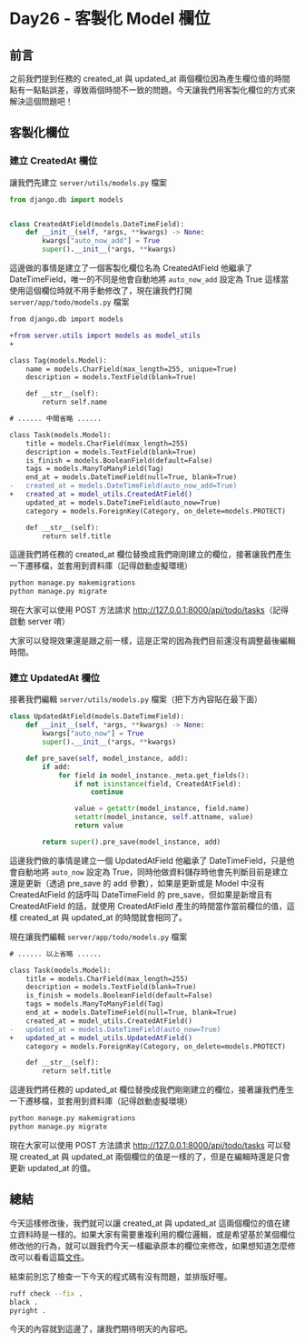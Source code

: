 # Day26 - 客製化 Model 欄位

## 前言

之前我們提到任務的 created_at 與 updated_at 兩個欄位因為產生欄位值的時間點有一點點誤差，導致兩個時間不一致的問題。今天讓我們用客製化欄位的方式來解決這個問題吧！

## 客製化欄位

### 建立 CreatedAt 欄位

讓我們先建立 `server/utils/models.py` 檔案

```python
from django.db import models


class CreatedAtField(models.DateTimeField):
    def __init__(self, *args, **kwargs) -> None:
        kwargs["auto_now_add"] = True
        super().__init__(*args, **kwargs)
```

這邊做的事情是建立了一個客製化欄位名為 CreatedAtField 他繼承了 DateTimeField，唯一的不同是他會自動地將 `auto_now_add` 設定為 True 這樣當使用這個欄位時就不用手動修改了，現在讓我們打開 `server/app/todo/models.py` 檔案

```diff
from django.db import models

+from server.utils import models as model_utils
+

class Tag(models.Model):
    name = models.CharField(max_length=255, unique=True)
    description = models.TextField(blank=True)

    def __str__(self):
        return self.name

# ...... 中間省略 ......

class Task(models.Model):
    title = models.CharField(max_length=255)
    description = models.TextField(blank=True)
    is_finish = models.BooleanField(default=False)
    tags = models.ManyToManyField(Tag)
    end_at = models.DateTimeField(null=True, blank=True)
-   created_at = models.DateTimeField(auto_now_add=True)
+   created_at = model_utils.CreatedAtField()
    updated_at = models.DateTimeField(auto_now=True)
    category = models.ForeignKey(Category, on_delete=models.PROTECT)

    def __str__(self):
        return self.title
```

這邊我們將任務的 created_at 欄位替換成我們剛剛建立的欄位，接著讓我們產生一下遷移檔，並套用到資料庫（記得啟動虛擬環境）

```bash
python manage.py makemigrations
python manage.py migrate
```

現在大家可以使用 POST 方法請求 <http://127.0.0.1:8000/api/todo/tasks>（記得啟動 server 唷）

大家可以發現效果還是跟之前一樣，這是正常的因為我們目前還沒有調整最後編輯時間。

### 建立 UpdatedAt 欄位

接著我們編輯 `server/utils/models.py` 檔案（把下方內容貼在最下面）

```python
class UpdatedAtField(models.DateTimeField):
    def __init__(self, *args, **kwargs) -> None:
        kwargs["auto_now"] = True
        super().__init__(*args, **kwargs)

    def pre_save(self, model_instance, add):
        if add:
            for field in model_instance._meta.get_fields():
                if not isinstance(field, CreatedAtField):
                    continue

                value = getattr(model_instance, field.name)
                setattr(model_instance, self.attname, value)
                return value

        return super().pre_save(model_instance, add)
```

這邊我們做的事情是建立一個 UpdatedAtField 他繼承了 DateTimeField，只是他會自動地將 `auto_now` 設定為 True，同時他做資料儲存時他會先判斷目前是建立還是更新（透過 pre_save 的 add 參數），如果是更新或是 Model 中沒有 CreatedAtField 的話呼叫 DateTimeField 的 pre_save，但如果是新增且有 CreatedAtField 的話，就使用 CreatedAtField 產生的時間當作當前欄位的值，這樣 created_at 與 updated_at 的時間就會相同了。

現在讓我們編輯 `server/app/todo/models.py` 檔案

```diff
# ...... 以上省略 ......

class Task(models.Model):
    title = models.CharField(max_length=255)
    description = models.TextField(blank=True)
    is_finish = models.BooleanField(default=False)
    tags = models.ManyToManyField(Tag)
    end_at = models.DateTimeField(null=True, blank=True)
    created_at = model_utils.CreatedAtField()
-   updated_at = models.DateTimeField(auto_now=True)
+   updated_at = model_utils.UpdatedAtField()
    category = models.ForeignKey(Category, on_delete=models.PROTECT)

    def __str__(self):
        return self.title
```

這邊我們將任務的 updated_at 欄位替換成我們剛剛建立的欄位，接著讓我們產生一下遷移檔，並套用到資料庫（記得啟動虛擬環境）

```bash
python manage.py makemigrations
python manage.py migrate
```

現在大家可以使用 POST 方法請求 <http://127.0.0.1:8000/api/todo/tasks> 可以發現 created_at 與 updated_at 兩個欄位的值是一樣的了，但是在編輯時還是只會更新 updated_at 的值。

## 總結

今天這樣修改後，我們就可以讓 created_at 與 updated_at 這兩個欄位的值在建立資料時是一樣的。如果大家有需要重複利用的欄位邏輯，或是希望基於某個欄位修改他的行為，就可以跟我們今天一樣繼承原本的欄位來修改，如果想知道怎麼修改可以看看這篇[文件](https://docs.djangoproject.com/en/4.2/howto/custom-model-fields/)。

結束前別忘了檢查一下今天的程式碼有沒有問題，並排版好喔。

```bash
ruff check --fix .
black .
pyright .
```

今天的內容就到這邊了，讓我們期待明天的內容吧。
